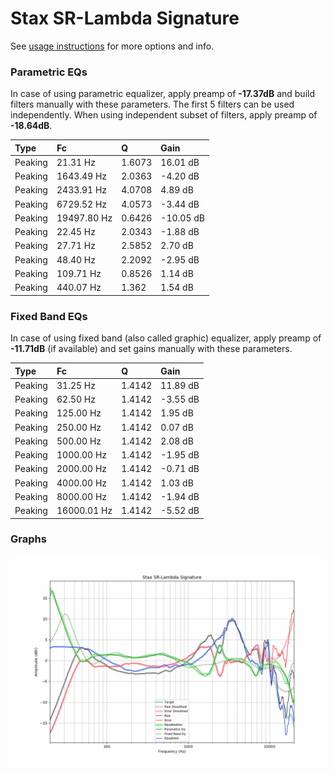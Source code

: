 # Stax SR-Lambda Signature
See [usage instructions](https://github.com/jaakkopasanen/AutoEq#usage) for more options and info.

### Parametric EQs
In case of using parametric equalizer, apply preamp of **-17.37dB** and build filters manually
with these parameters. The first 5 filters can be used independently.
When using independent subset of filters, apply preamp of **-18.64dB**.

| Type    | Fc          |      Q | Gain      |
|:--------|:------------|:-------|:----------|
| Peaking | 21.31 Hz    | 1.6073 | 16.01 dB  |
| Peaking | 1643.49 Hz  | 2.0363 | -4.20 dB  |
| Peaking | 2433.91 Hz  | 4.0708 | 4.89 dB   |
| Peaking | 6729.52 Hz  | 4.0573 | -3.44 dB  |
| Peaking | 19497.80 Hz | 0.6426 | -10.05 dB |
| Peaking | 22.45 Hz    | 2.0343 | -1.88 dB  |
| Peaking | 27.71 Hz    | 2.5852 | 2.70 dB   |
| Peaking | 48.40 Hz    | 2.2092 | -2.95 dB  |
| Peaking | 109.71 Hz   | 0.8526 | 1.14 dB   |
| Peaking | 440.07 Hz   | 1.362  | 1.54 dB   |

### Fixed Band EQs
In case of using fixed band (also called graphic) equalizer, apply preamp of **-11.71dB**
(if available) and set gains manually with these parameters.

| Type    | Fc          |      Q | Gain     |
|:--------|:------------|:-------|:---------|
| Peaking | 31.25 Hz    | 1.4142 | 11.89 dB |
| Peaking | 62.50 Hz    | 1.4142 | -3.55 dB |
| Peaking | 125.00 Hz   | 1.4142 | 1.95 dB  |
| Peaking | 250.00 Hz   | 1.4142 | 0.07 dB  |
| Peaking | 500.00 Hz   | 1.4142 | 2.08 dB  |
| Peaking | 1000.00 Hz  | 1.4142 | -1.95 dB |
| Peaking | 2000.00 Hz  | 1.4142 | -0.71 dB |
| Peaking | 4000.00 Hz  | 1.4142 | 1.03 dB  |
| Peaking | 8000.00 Hz  | 1.4142 | -1.94 dB |
| Peaking | 16000.01 Hz | 1.4142 | -5.52 dB |

### Graphs
![](./Stax%20SR-Lambda%20Signature.png)